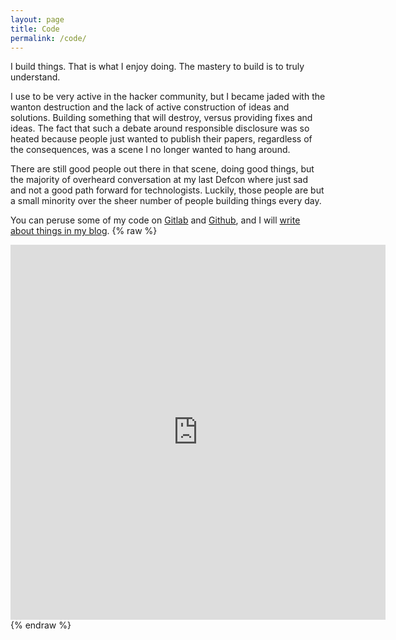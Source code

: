 ```yaml
---
layout: page
title: Code
permalink: /code/
---
```

I build things. That is what I enjoy doing. The mastery to build is to truly
understand.

I use to be very active in the hacker community, but I became jaded with the wanton destruction and the lack of active construction of ideas and solutions. Building something that will destroy, versus providing fixes and ideas. The fact that such a debate around responsible disclosure was so heated because people just wanted to publish their papers, regardless of the consequences, was a scene I no longer wanted to hang around.

There are still good people out there in that scene, doing good things, but the majority of overheard conversation at my last Defcon where just sad and not a good path forward for technologists. Luckily, those people are but a small minority over the sheer number of people building things every day.

You can peruse some of my code on [Gitlab](https://gitlab.com/jasimmonsv) and [Github](https://github.com/jasimmonsv), and I will
[write about things in my blog]().
{% raw %}
<iframe width="600" height="600" src="https://ionicabizau.github.io/github-profile-languages/api.html?@jasimmonsv" frameborder="0"></iframe>
{% endraw %}
